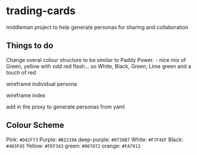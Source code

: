 # trading-cards

middleman project to help generate personas for sharing and collaboration

## Things to do

Change overal colour structure to be similar to Paddy Power. - nice mix of Green, yellow with odd red flash... so White, Black, Green, Lime green and a touch of red

wireframe individual persona

wireframe index

add in the proxy to generate personas from yaml

## Colour Scheme

Pink: ```#D42F73```
Purple: ```#B1219A```
deep-purple: ```#8738B7```
White: ```#F7F4EF```
Black: ```#403F45```
Yellow: ```#FEF343```
green: ```#007072```
orange: ```#FA7913```